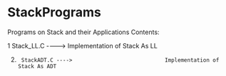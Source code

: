 # StackPrograms
Programs on Stack and their Applications
Contents:

1       Stack_LL.C ---->                             Implementation of Stack As LL      

2.      StackADT.C ---->                             Implementation of Stack As ADT   
